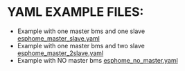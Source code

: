 # YAML EXAMPLE FILES:

- Example with one master bms and one slave [esphome_master_slave.yaml](esphome-jk-bms-component/examples/esphome_master_slave.yaml)
- Example with one master bms and two slave [esphome_master_2slave.yaml](esphome-jk-bms-component/examples/esphome_master_2slave.yaml)
- Example with NO master bms [esphome_no_master.yaml](esphome-jk-bms-component/examples/esphome_no_master.yaml)



